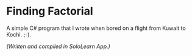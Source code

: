 # Finding Factorial
 A simple C# program that I wrote when bored on a flight from Kuwait to Kochi. ;-). 
 
 *(Wriiten and compiled in SoloLearn App.)*
